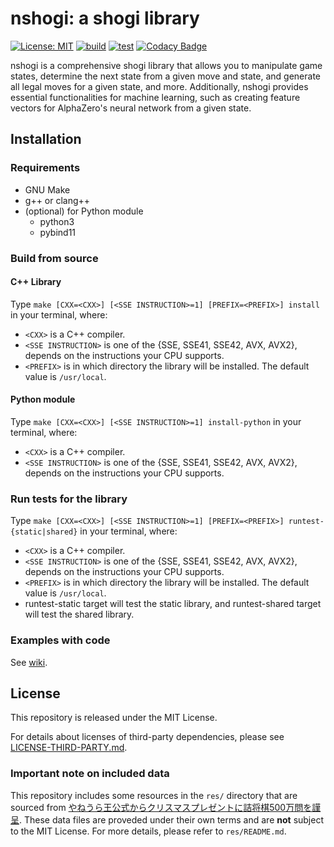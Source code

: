 # nshogi: a shogi library

[![License: MIT](https://img.shields.io/badge/License-MIT-yellow.svg)](https://opensource.org/licenses/MIT)
[![build](https://github.com/Nyashiki/nshogi/actions/workflows/build.yml/badge.svg?branch=master)](https://github.com/Nyashiki/nshogi/actions/workflows/build.yml)
[![test](https://github.com/nyashiki/nshogi/actions/workflows/test.yml/badge.svg?branch=master)](https://github.com/nyashiki/nshogi/actions/workflows/test.yml)
[![Codacy Badge](https://app.codacy.com/project/badge/Grade/c82fbf71ad27453395499d1a677326fe)](https://app.codacy.com/gh/nyashiki/nshogi/dashboard?utm_source=gh&utm_medium=referral&utm_content=&utm_campaign=Badge_grade)

nshogi is a comprehensive shogi library that allows you to manipulate game states, determine the next state from a given move and state, and generate all legal moves for a given state, and more.
Additionally, nshogi provides essential functionalities for machine learning, such as creating feature vectors for AlphaZero's neural network from a given state.

## Installation

### Requirements

- GNU Make
- g++ or clang++
- (optional) for Python module
  - python3
  - pybind11

### Build from source

#### C++ Library

Type `make [CXX=<CXX>] [<SSE INSTRUCTION>=1] [PREFIX=<PREFIX>] install` in your terminal, where:

- `<CXX>` is a C++ compiler.
- `<SSE INSTRUCTION>` is one of the {SSE, SSE41, SSE42, AVX, AVX2}, depends on the instructions your CPU supports.
- `<PREFIX>` is in which directory the library will be installed. The default value is `/usr/local`.

#### Python module

Type `make [CXX=<CXX>] [<SSE INSTRUCTION>=1] install-python` in your terminal, where:

- `<CXX>` is a C++ compiler.
- `<SSE INSTRUCTION>` is one of the {SSE, SSE41, SSE42, AVX, AVX2}, depends on the instructions your CPU supports.

### Run tests for the library

Type `make [CXX=<CXX>] [<SSE INSTRUCTION>=1] [PREFIX=<PREFIX>] runtest-{static|shared}` in your terminal, where:

- `<CXX>` is a C++ compiler.
- `<SSE INSTRUCTION>` is one of the {SSE, SSE41, SSE42, AVX, AVX2}, depends on the instructions your CPU supports.
- `<PREFIX>` is in which directory the library will be installed. The default value is `/usr/local`.
- runtest-static target will test the static library, and runtest-shared target will test the shared library.

### Examples with code

See [wiki](https://github.com/nyashiki/nshogi/wiki).

## License

This repository is released under the MIT License.

For details about licenses of third-party dependencies, please see [LICENSE-THIRD-PARTY.md](./LICENSE-THIRD-PARTY.md).

### Important note on included data

This repository includes some resources in the `res/` directory that are sourced from [やねうら王公式からクリスマスプレゼントに詰将棋500万問を謹呈](https://yaneuraou.yaneu.com/2020/12/25/christmas-present/).
These data files are proveded under their own terms and are **not** subject to the MIT License.
For more details, please refer to `res/README.md`.
